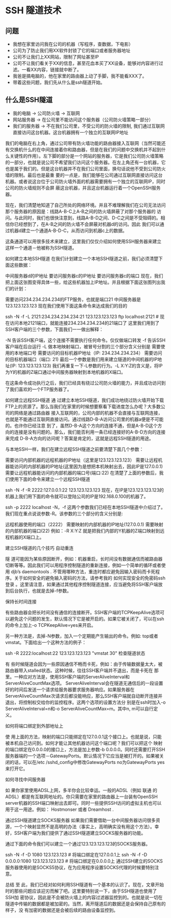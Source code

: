 # SSH 隧道技术

## 问题

- 我想在家里访问我在公司的机器（写程序，查数据，下电影）
- 公司为了防止我们用XX软件封锁了它的端口或者服务器地址
- 公司不让我们上XX网站，限制了网址甚至IP
- 公司不让我们看关于XX的信息，甚至花血本买了XX设备，能够对内容进行过滤。一看XX内容，链接就中断了。
- 我爸是搞电脑的，他在家里的路由器上动了手脚，我不能看XXX了。
- 带着这些问题，我们先从什么是ssh隧道开始。

## 什么是SSH隧道

- 我的电脑 -> 公司防火墙 -> 互联网
- 网站服务器 -> 在公司里不能访问这个服务器（公司防火墙策略一部分）
- 我们的服务器 -> 不在我们公司里，不受公司的防火墙的限制, 我们通过互联网直接访问这台机器。这台机器拥有一个独立的互联网IP地址

我们的电脑在右上角，通过公司带有防火墙功能的路由器接入互联网（当然可能还有交换机什么的在中间连接着你和路由器，但是在我们的问题中交换机并不起到什么关键性的作用）。左下脚的部分是一个网站的服务器，它是我们公司防火墙策略的一部分，也就是说公司不希望我们访问这个服务器。在左上角还有一台机器，它也是属于我们的。但是这台机器并不在我们公司里面，换句话说他不受到公司防火墙的限制。最后也是最重 要的一点是，我们能够在公司通过互联网直接访问这台机器。或者说这台位于公司防火墙外面的机器需要拥有一个独立的互联网IP，同时公司的防火墙规则不会屏 蔽这台机器，并且这台机器运行着一个OpenSSH服务器。

现在，我们清楚地知道了自己所处的网络环境。并且不难理解我们在公司无法访问那个服务器的原因是：线路A-B-C上A-B之间的防火墙屏蔽了对那个服务器的 访问。与此同时，我们也很快注意到，线路A-B-D之间、D-C之间是不受阻碍的。相信你已经想到了，在A-B之间的防火墙不会屏蔽对机器d的访问。因此 我们可以通过机器d建立一个通道A-B-D-C，从而访问到机器c上的数据。

这条通道可以用很多技术来建立，这里我们仅仅介绍如何使用SSH服务器来建立这样一个通道－他被称为SSH隧道。

如何建立本地SSH隧道
在我们计划建立一个本地SSH隧道之前，我们必须清楚下面这些数据：

中间服务器d的IP地址
要访问服务器c的IP地址
要访问服务器c的端口
现在，我们把上面这张图变得具体一些，给这些机器加上IP地址。并且根据下面这张图列出我们的计划：

 

需要访问234.234.234.234的FTP服务，也就是端口21
中间服务器是123.123.123.123
现在我们使用下面这条命令来达成我们的目的

ssh -N -f -L 2121:234.234.234.234:21 123.123.123.123
ftp localhost:2121 # 现在访问本地2121端口，就能连接234.234.234.234的21端口了
这里我们用到了SSH客户端的三个参数，下面我们一一做出解释：

-N 告诉SSH客户端，这个连接不需要执行任何命令。仅仅做端口转发
-f 告诉SSH客户端在后台运行
-L 做本地映射端口，被冒号分割的三个部分含义分别是
需要使用的本地端口号
需要访问的目标机器IP地址（IP: 234.234.234.234）
需要访问的目标机器端口（端口: 21)
最后一个参数是我们用来建立隧道的中间机器的IP地址(IP: 123.123.123.123)
我们再重复一下-L参数的行为。-L X:Y:Z的含义是，将IP为Y的机器的Z端口通过中间服务器映射到本地机器的X端口。

在这条命令成功执行之后，我们已经具有绕过公司防火墙的能力，并且成功访问到了我们喜欢的一个FTP服务器了。

如何建立远程SSH隧道
通 过建立本地SSH隧道，我们成功地绕过防火墙开始下载FTP上的资源了。那么当我们在家里的时候想要察看下载进度怎么办呢？大多数公司的网络是通过路由器 接入互联网的，公司内部的机器不会直接与互联网连接，也就是不能通过互联网直接访问。通过线路D-B-A访问公司里的机器a便是不可能的。也许你已经注意 到了，虽然D-B-A这个方向的连接不通，但是A-B-D这个方向的连接是没有问题的。那么，我们能否利用一条已经连接好的A-B-D方向的连接来完成 D-B-A方向的访问呢？答案是肯定的，这就是远程SSH隧道的用途。

与本地SSH一样，我们在建立远程SSH隧道之前要清楚下面几个参数：

需要访问内部机器的远程机器的IP地址（这里是123.123.123.123）
需要让远程机器能访问的内部机器的IP地址(这里因为是想把本机映射出去，因此IP是127.0.0.1)
需要让远程机器能访问的内部机器的端口号(端口:22)
在清楚了上面的参数后，我们使用下面的命令来建立一个远程SSH隧道

ssh -N -f -R 2222:127.0.0.1:22 123.123.123.123
现在，在IP是123.123.123.123的机器上我们用下面的命令就可以登陆公司的IP是192.168.0.100的机器了。

ssh -p 2222 localhost
-N，-f 这两个参数我们已经在本地SSH隧道中介绍过了。我们现在重点说说参数-R。该参数的三个部分的含义分别是:

远程机器使用的端口（2222）
需要映射的内部机器的IP地址(127.0.0.1)
需要映射的内部机器的端口(22)
例如：-R X:Y:Z 就是把我们内部的Y机器的Z端口映射到远程机器的X端口上。

建立SSH隧道的几个技巧
自动重连

隧 道可能因为某些原因断开，例如：机器重启，长时间没有数据通信而被路由器切断等等。因此我们可以用程序控制隧道的重新连接，例如一个简单的循环或者使用 djb’s daemontools . 不管用哪种方法，重连时都应避免因输入密码而卡死程序。关于如何安全的避免输入密码的方法，请参考我的 如何实现安全的免密码ssh登录 。这里请注意，如果通过其他程序控制隧道连接，应当避免将SSH客户端放到后台执行，也就是去掉-f参数。

保持长时间连接

有些路由器会把长时间没有通信的连接断开。SSH客户端的TCPKeepAlive选项可以避免这个问题的发生，默认情况下它是被开启的。如果它被关闭了，可以在ssh的命令上加上-o TCPKeepAlive=yes来开启。

另一种方法是，去掉-N参数，加入一个定期能产生输出的命令。例如: top或者vmstat。下面给出一个这种方法的例子：

ssh -R 2222:localhost:22 123.123.123.123 "vmstat 30"
检查隧道状态

有 些时候隧道会因为一些原因通信不畅而卡死，例如：由于传输数据量太大，被路由器带入stalled状态。这种时候，往往SSH客户端并不退出，而是卡死在 那里。一种应对方法是，使用SSH客户端的ServerAliveInterval和ServerAliveCountMax选项。 ServerAliveInterval会在隧道无通信后的一段设置好的时间后发送一个请求给服务器要求服务器响应。如果服务器在 ServerAliveCountMax次请求后都没能响应，那么SSH客户端就自动断开连接并退出，将控制权交给你的监控程序。这两个选项的设置方法分 别是在ssh时加入-o ServerAliveInterval=n和-o ServerAliveCountMax=m。其中n, m可以自行定义。

如何将端口绑定到外部地址上

使 用上面的方法，映射的端口只能绑定在127.0.0.1这个接口上。也就是说，只能被本机自己访问到。如何才能让其他机器访问这个端口呢？我们可以把这个 映射的端口绑定在0.0.0.0的接口上，方法是加上参数-b 0.0.0.0。同时还需要打开SSH服务器端的一个选项－GatewayPorts。默认情况下它应当是被打开的。如果被关闭的话，可以在/etc /sshd_config中修改GatewayPorts no为GatewayPorts yes来打开它。

如何寻找中间服务器

如 果你家里使用ADSL上网，多半你会比较幸运。一般的ADSL（例如 联通 的ADSL）都是有互联网地址的。你只需要在家里的路由器上一台装有OpenSSH server机器的SSH端口映射出去即可。同时一些提供SSH访问的虚拟主机也可以用于这一用途。例如： Hostmonser 或者 Dreamhost .

通过SSH隧道建立SOCKS服务器
如果我们需要借助一台中间服务器访问很多资源，一个个映射显然不是高明的办法（事实上，高明确实没有用这个方法）。幸好，SSH客户端为我们提供了通过SSH隧道建立SOCKS服务器的功能。

通过下面的命令我们可以建立一个通过123.123.123.123的SOCKS服务器。

ssh -N -f -D 1080 123.123.123 # 将端口绑定在127.0.0.1上
ssh -N -f -D 0.0.0.0:1080 123.123.123.123 # 将端口绑定在0.0.0.0上
通过SSH建立的SOCKS服务器使用的是SOCKS5协议，在为应用程序设置SOCKS代理的时候要特别注意。

总结
至 此，我们已经对如何利用SSH隧道有一个基本的认识了。现在，文章开始时的那些问题应该迎刃而解了吧。这里要特别说一下，由于SSH隧道也使用了SSH加 密协议，因此是不会被防火墙上的内容过滤器监控到的。也就是说一切在隧道中传输的数据都是被加密的。当然，离开隧道后的数据还是会保持自己原有的样子，没 有加密的数据还是会被后续的路由设备监控到。